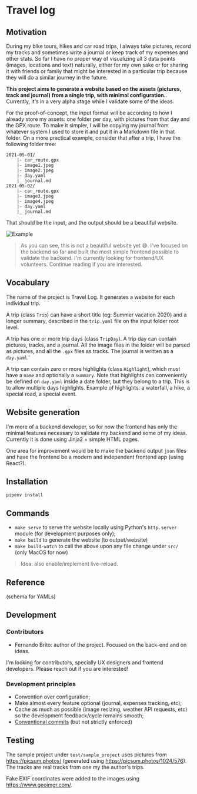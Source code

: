 # Travel log

## Motivation

During my bike tours, hikes and car road trips, I always take pictures, record my tracks and sometimes write a journal
or keep track of my expenses and other stats. So far I have no proper way of visualizing all 3 data points (images,
locations and text) naturally, either for my own sake or for sharing it with friends or family that might be interested
in a particular trip because they will do a similar journey in the future.

**This project aims to generate a website based on the assets (pictures, track and journal) from a single trip, with
minimal configuration.**. Currently, it's in a very alpha stage while I validate some of the ideas.

For the proof-of-concept, the input format will be according to how I already store my assets: one folder per day, with
pictures from that day and the GPX route. To make it simpler, I will be copying my journal from whatever system I used
to store it and put it in a Markdown file in that folder. On a more practical example, consider that after a trip, I
have the following folder tree:

```
2021-05-01/
    |- car_route.gpx
    |- image1.jpeg
    |- image2.jpeg
    |- day.yaml
    |_ journal.md
2021-05-02/
    |- car_route.gpx
    |- image3.jpeg
    |- image4.jpeg
    |- day.yaml
    |_ journal.md
```

That should be the input, and the output should be a beautiful website.

![Example](https://s1.gifyu.com/images/2021-05-31-21-02-47-screencast.gif)

> As you can see, this is not a beautiful website yet 😅. I've focused on the backend
> so far and built the most simple frontend possible to validate the backend.
> I'm currently looking for frontend/UX volunteers.
> Continue reading if you are interested.

## Vocabulary

The name of the project is Travel Log. It generates a website for each individual trip.

A trip (class `Trip`) can have a short title (eg: Summer vacation 2020) and a longer summary, described in
the `trip.yaml` file on the input folder root level.

A trip has one or more trip days (class `TripDay`). A trip day can contain pictures, tracks, and a journal. All the
image files in the folder will be parsed as pictures, and all the `.gpx` files as tracks. The journal is written as
a `day.yaml`.'

A trip can contain zero or more highlights (class `Highlight`), which must have a `name` and optionally a `summary`.
Note that highlights can conveniently be defined on `day.yaml` inside a date folder, but they belong to a trip. This is
to allow multiple days highlights. Example of highlights: a waterfall, a hike, a special road, a special event.

## Website generation

I'm more of a backend developer, so for now the frontend has only the minimal features necessary to validate my backend
and some of my ideas. Currently it is done using Jinja2 + simple HTML pages.

One area for improvement would be to make the backend output `json` files and have the frontend be a modern and
independent frontend app (using React?).

## Installation

`pipenv install`

## Commands

* `make serve` to serve the website locally using Python's `http.server` module (for development purposes only);
* `make build` to generate the website (to output/website)
* `make build-watch` to call the above upon any file change under `src/` (only MacOS for now)

> Idea: also enable/implement live-reload.

## Reference

(schema for YAMLs)

## Development

### Contributors

* Fernando Brito: author of the project. Focused on the back-end and on ideas.

I'm looking for contributors, specially UX designers and frontend developers. Please reach out if you are interested!

### Development principles

* Convention over configuration;
* Make almost every feature optional (journal, expenses tracking, etc);
* Cache as much as possible (image resizing, weather API requests, etc) so the development feedback/cycle remains
  smooth;
* [Conventional commits](https://www.conventionalcommits.org/en/v1.0.0/) (but not strictly enforced)

## Testing

The sample project under `test/sample_project` uses pictures from https://picsum.photos/ (generated
using https://picsum.photos/1024/576). The tracks are real tracks from one my the author's trips.

Fake EXIF coordinates were added to the images using https://www.geoimgr.com/.